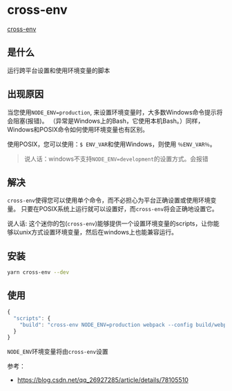 # cross-env

[cross-env](https://www.npmjs.com/package/cross-env)

## 是什么

运行跨平台设置和使用环境变量的脚本

## 出现原因

当您使用`NODE_ENV=production`, 来设置环境变量时，大多数Windows命令提示将会阻塞(报错)。 （异常是Windows上的Bash，它使用本机Bash。）同样，Windows和POSIX命令如何使用环境变量也有区别。

使用POSIX，您可以使用：`$ ENV_VAR`和使用Windows，则使用 `％ENV_VAR％`。

> 说人话：windows不支持`NODE_ENV=development`的设置方式。会报错

## 解决

`cross-env`使得您可以使用单个命令，而不必担心为平台正确设置或使用环境变量。 只要在POSIX系统上运行就可以设置好，而`cross-env`将会正确地设置它。

说人话: 这个迷你的包(`cross-env`)能够提供一个设置环境变量的scripts，让你能够以unix方式设置环境变量，然后在windows上也能兼容运行。

## 安装

```bash
yarn cross-env --dev
```

## 使用

```js
{
  "scripts": {
    "build": "cross-env NODE_ENV=production webpack --config build/webpack.config.js"
  }
}
```

`NODE_ENV`环境变量将由`cross-env`设置

参考：

- https://blog.csdn.net/qq_26927285/article/details/78105510
